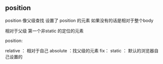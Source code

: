 ## position
 position
 像父级查找 设置了 position 的元素
 如果没有的话是相对于整个body


 相对于父级 第一个非static 的定位的元素
   
position:

relative ： 相对于自己
absolute ：找父级的元素
fix：
static ： 默认的浏览器自己设置的
   